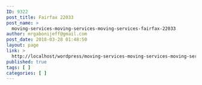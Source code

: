 ```yaml
---
ID: 9322
post_title: Fairfax 22033
post_name: >
  moving-services-moving-services-moving-services-fairfax-22033
author: mrgabonijeff@gmail.com
post_date: 2018-03-28 01:48:50
layout: page
link: >
  http://localhost/wordpress/moving-services-moving-services-moving-services-fairfax-22033/
published: true
tags: [ ]
categories: [ ]
---
```

